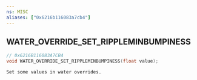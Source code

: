 ```yaml
---
ns: MISC
aliases: ["0x6216b116083a7cb4"]
---
```

## WATER_OVERRIDE_SET_RIPPLEMINBUMPINESS

```c
// 0x6216B116083A7CB4
void WATER_OVERRIDE_SET_RIPPLEMINBUMPINESS(float value);
```

```
Set some values in water overrides.
```
